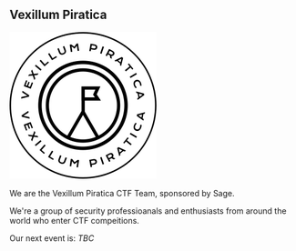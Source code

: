 ## Vexillum Piratica

![logo](logo.png)

We are the Vexillum Piratica CTF Team, sponsored by Sage. 

We're a group of security professioanals and enthusiasts from around the world who enter CTF compeitions. 

Our next event is: *_TBC_*
